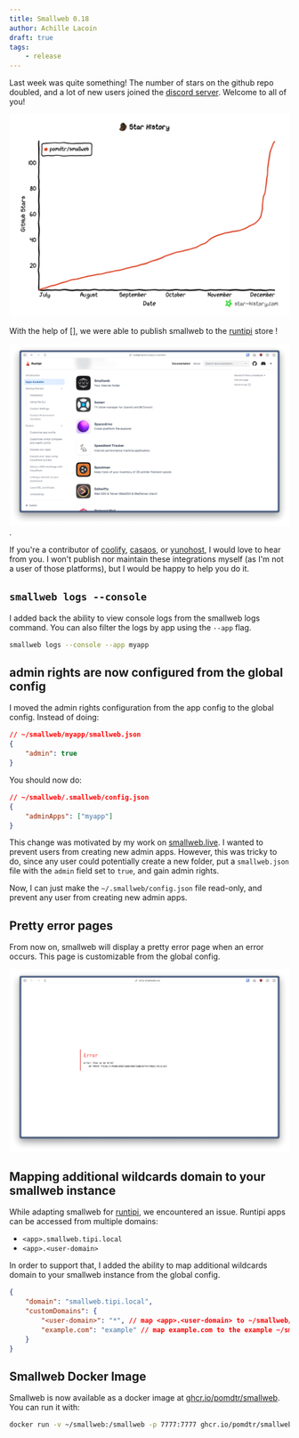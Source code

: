 ```yaml
---
title: Smallweb 0.18
author: Achille Lacoin
draft: true
tags:
    - release
---
```


Last week was quite something! The number of stars on the github repo doubled, and a lot of new users joined the [discord server](https://discord.gg/BsgQK42qZe). Welcome to all of you!

<!-- more -->

![github stars plotted over time](./img/star_history.png)

With the help of [], we were able to publish smallweb to the [runtipi](https://runtipi.io) store !

![smallweb on runtipi](./img/runtipi_store.png).

If you're a contributor of [coolify](https://coolify.io), [casaos](https://casaos.io), or [yunohost](https://yunohost.org), I would love to hear from you. I won't publish nor maintain these integrations myself (as I'm not a user of those platforms), but I would be happy to help you do it.

## `smallweb logs --console`

I added back the ability to view console logs from the smallweb logs command. You can also filter the logs by app using the `--app` flag.

```sh
smallweb logs --console --app myapp
```

## admin rights are now configured from the global config

I moved the admin rights configuration from the app config to the global config. Instead of doing:

```json
// ~/smallweb/myapp/smallweb.json
{
    "admin": true
}
```

You should now do:

```json
// ~/smallweb/.smallweb/config.json
{
    "adminApps": ["myapp"]
}
```

This change was motivated by my work on [smallweb.live](https://smallweb.live). I wanted to prevent users from creating new admin apps. However, this was tricky to do, since any user could potentially create a new folder, put a `smallweb.json` file with the `admin` field set to `true`, and gain admin rights.

Now, I can just make the `~/.smallweb/config.json` file read-only, and prevent any user from creating new admin apps.

## Pretty error pages

From now on, smallweb will display a pretty error page when an error occurs. This page is customizable from the global config.

![a pretty error page](img/pretty_error_page.png)

## Mapping additional wildcards domain to your smallweb instance

While adapting smallweb for [runtipi](https://runtipi.io), we encountered an issue. Runtipi apps can be accessed from multiple domains:

- `<app>.smallweb.tipi.local`
- `<app>.<user-domain>`

In order to support that, I added the ability to map additional wildcards domain to your smallweb instance from the global config.

```json
{
    "domain": "smallweb.tipi.local",
    "customDomains": {
        "<user-domain>": "*", // map <app>.<user-domain> to ~/smallweb/<app>
        "example.com": "example" // map example.com to the example ~/smallweb/example
    }
}
```

## Smallweb Docker Image

Smallweb is now available as a docker image at [ghcr.io/pomdtr/smallweb](https://ghcr.io/pomdtr/smallweb). You can run it with:

```sh
docker run -v ~/smallweb:/smallweb -p 7777:7777 ghcr.io/pomdtr/smallweb:latest
```
